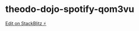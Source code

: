 # theodo-dojo-spotify-qom3vu

[Edit on StackBlitz ⚡️](https://stackblitz.com/edit/theodo-dojo-spotify-qom3vu)